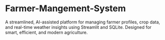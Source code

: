 # Farmer-Mangement-System
 A streamlined, AI-assisted platform for managing farmer profiles, crop data, and real-time weather insights using Streamlit and SQLite. Designed for smart, efficient, and modern agriculture.
